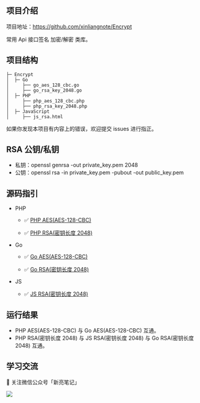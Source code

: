 ## 项目介绍

项目地址：https://github.com/xinliangnote/Encrypt

常用 Api 接口签名 加密/解密 类库。

## 项目结构

```
├─ Encrypt
│  ├─ Go
│     ├── go_aes_128_cbc.go
│     ├── go_rsa_key_2048.go
│  ├─ PHP
│     ├── php_aes_128_cbc.php
│     ├── php_rsa_key_2048.php
│  ├─ JavaScript
│     ├── js_rsa.html
```

如果你发现本项目有内容上的错误，欢迎提交 issues 进行指正。

## RSA 公钥/私钥

- 私钥：openssl genrsa -out private_key.pem 2048
- 公钥：openssl rsa -in private_key.pem -pubout -out public_key.pem

## 源码指引

- PHP 

  - :white_check_mark: [PHP AES(AES-128-CBC)](https://github.com/xinliangnote/Encrypt/blob/master/PHP/php_aes_128_cbc.php)

  - :white_check_mark: [PHP RSA(密钥长度 2048)](https://github.com/xinliangnote/Encrypt/blob/master/PHP/php_rsa_key_2048.php)

- Go

  - :white_check_mark: [Go AES(AES-128-CBC)](https://github.com/xinliangnote/Encrypt/blob/master/Go/go_aes_128_cbc.go)

  - :white_check_mark: [Go RSA(密钥长度 2048)](https://github.com/xinliangnote/Encrypt/blob/master/Go/go_rsa_key_2048.go)

- JS

  - :white_check_mark: [JS RSA(密钥长度 2048)](https://github.com/xinliangnote/Encrypt/blob/master/JavaScript)

## 运行结果

- PHP AES(AES-128-CBC) 与 Go AES(AES-128-CBC) 互通。
- PHP RSA(密钥长度 2048) 与 JS RSA(密钥长度 2048) 与 Go RSA(密钥长度 2048) 互通。

## 学习交流

:star2: 关注微信公众号「新亮笔记」

![](https://github.com/xinliangnote/Go/blob/master/00-基础语法/images/qr.jpg)
